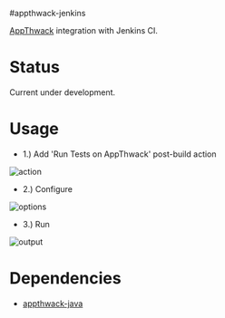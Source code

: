 #appthwack-jenkins

[AppThwack](https://appthwack.com) integration with Jenkins CI.

Status
======

Current under development.

Usage
=====

*  1.) Add 'Run Tests on AppThwack' post-build action

![action](https://raw.github.com/appthwack/appthwack-jenkins/master/ext/action.png)

*  2.) Configure

![options](https://raw.github.com/appthwack/appthwack-jenkins/master/ext/options.png)

*  3.) Run

![output](https://raw.github.com/appthwack/appthwack-jenkins/master/ext/output.png)


Dependencies
============

*  [appthwack-java](https://github.com/appthwack/appthwack-java)
